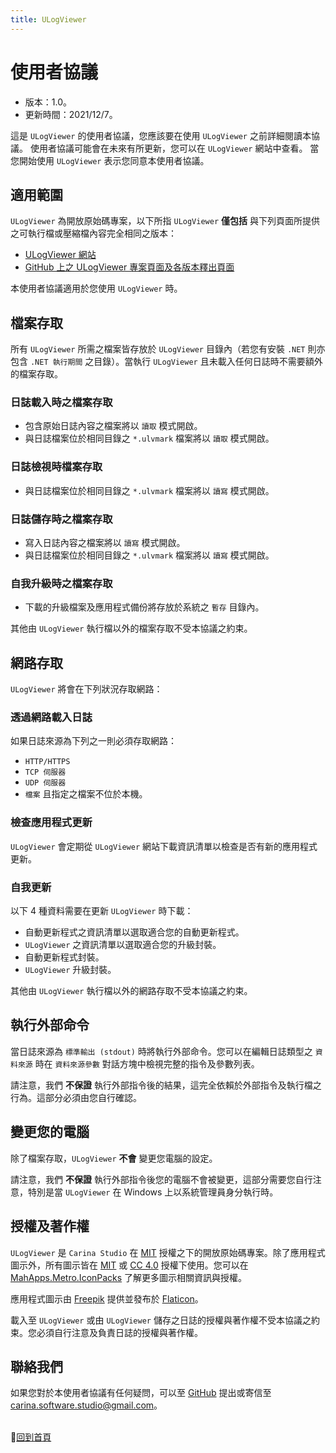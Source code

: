 ```yaml
---
title: ULogViewer
---
```


# 使用者協議
- 版本：1.0。
- 更新時間：2021/12/7。

這是 ```ULogViewer``` 的使用者協議，您應該要在使用 ```ULogViewer``` 之前詳細閱讀本協議。
使用者協議可能會在未來有所更新，您可以在 ```ULogViewer``` 網站中查看。
當您開始使用 ```ULogViewer``` 表示您同意本使用者協議。

## 適用範圍
```ULogViewer``` 為開放原始碼專案，以下所指 ```ULogViewer``` **僅包括** 與下列頁面所提供之可執行檔或壓縮檔內容完全相同之版本：
* [ULogViewer 網站](https://carina-studio.github.io/ULogViewer/)
* [GitHub 上之 ULogViewer 專案頁面及各版本釋出頁面](https://github.com/carina-studio/ULogViewer)

本使用者協議適用於您使用 ```ULogViewer``` 時。

## 檔案存取
所有 ```ULogViewer``` 所需之檔案皆存放於 ```ULogViewer``` 目錄內（若您有安裝 ```.NET``` 則亦包含 ```.NET 執行期間``` 之目錄）。當執行 ```ULogViewer``` 且未載入任何日誌時不需要額外的檔案存取。

### 日誌載入時之檔案存取
* 包含原始日誌內容之檔案將以 ```讀取``` 模式開啟。
* 與日誌檔案位於相同目錄之 ```*.ulvmark``` 檔案將以 ```讀取``` 模式開啟。

### 日誌檢視時檔案存取
* 與日誌檔案位於相同目錄之 ```*.ulvmark``` 檔案將以 ```讀寫``` 模式開啟。

### 日誌儲存時之檔案存取
* 寫入日誌內容之檔案將以 ```讀寫``` 模式開啟。
* 與日誌檔案位於相同目錄之 ```*.ulvmark``` 檔案將以 ```讀寫``` 模式開啟。

### 自我升級時之檔案存取
* 下載的升級檔案及應用程式備份將存放於系統之 ```暫存``` 目錄內。

其他由 ```ULogViewer``` 執行檔以外的檔案存取不受本協議之約束。

## 網路存取
```ULogViewer``` 將會在下列狀況存取網路：

### 透過網路載入日誌
如果日誌來源為下列之一則必須存取網路：
* ```HTTP/HTTPS```
* ```TCP 伺服器```
* ```UDP 伺服器```
* ```檔案``` 且指定之檔案不位於本機。

### 檢查應用程式更新
```ULogViewer``` 會定期從 ```ULogViewer``` 網站下載資訊清單以檢查是否有新的應用程式更新。

### 自我更新
以下 4 種資料需要在更新 ```ULogViewer``` 時下載：
* 自動更新程式之資訊清單以選取適合您的自動更新程式。
* ```ULogViewer``` 之資訊清單以選取適合您的升級封裝。
* 自動更新程式封裝。
* ```ULogViewer``` 升級封裝。

其他由 ```ULogViewer``` 執行檔以外的網路存取不受本協議之約束。

## 執行外部命令
當日誌來源為 ```標準輸出 (stdout)``` 時將執行外部命令。您可以在編輯日誌類型之 ```資料來源``` 時在 ```資料來源參數``` 對話方塊中檢視完整的指令及參數列表。

請注意，我們 **不保證** 執行外部指令後的結果，這完全依賴於外部指令及執行檔之行為。這部分必須由您自行確認。

## 變更您的電腦
除了檔案存取，```ULogViewer``` **不會** 變更您電腦的設定。

請注意，我們 **不保證** 執行外部指令後您的電腦不會被變更，這部分需要您自行注意，特別是當 ```ULogViewer``` 在 Windows 上以系統管理員身分執行時。

## 授權及著作權
```ULogViewer``` 是 ```Carina Studio``` 在 [MIT](https://github.com/carina-studio/ULogViewer/blob/master/LICENSE) 授權之下的開放原始碼專案。除了應用程式圖示外，所有圖示皆在 [MIT](https://en.wikipedia.org/wiki/MIT_License) 或 [CC 4.0](https://en.wikipedia.org/wiki/Creative_Commons_license) 授權下使用。您可以在 [MahApps.Metro.IconPacks](https://github.com/MahApps/MahApps.Metro.IconPacks) 了解更多圖示相關資訊與授權。

應用程式圖示由 [Freepik](https://www.freepik.com/) 提供並發布於 [Flaticon](https://www.flaticon.com/)。

載入至 ```ULogViewer``` 或由 ```ULogViewer``` 儲存之日誌的授權與著作權不受本協議之約束。您必須自行注意及負責日誌的授權與著作權。

## 聯絡我們
如果您對於本使用者協議有任何疑問，可以至 [GitHub](https://github.com/carina-studio/ULogViewer/issues) 提出或寄信至 [carina.software.studio@gmail.com](mailto:carina.software.studio@gmail.com)。


<br/>📔[回到首頁](index.md)

